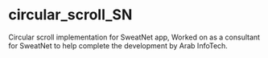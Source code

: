 # circular_scroll_SN

Circular scroll implementation for SweatNet app,
Worked on as a consultant for SweatNet
to help complete the development by Arab InfoTech.
